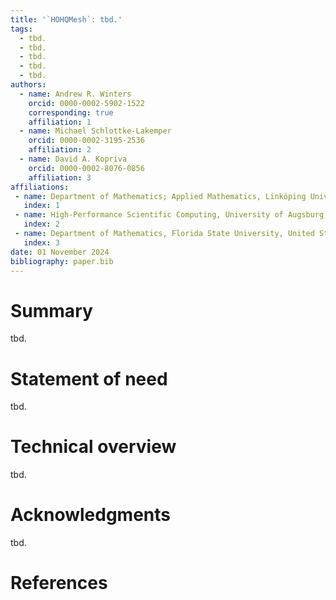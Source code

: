 ```yaml
---
title: '`HOHQMesh`: tbd.'
tags:
  - tbd.
  - tbd.
  - tbd.
  - tbd.
  - tbd.
authors:
  - name: Andrew R. Winters
    orcid: 0000-0002-5902-1522
    corresponding: true
    affiliation: 1
  - name: Michael Schlottke-Lakemper
    orcid: 0000-0002-3195-2536
    affiliation: 2
  - name: David A. Kopriva
    orcid: 0000-0002-8076-0856
    affiliation: 3
affiliations:
 - name: Department of Mathematics; Applied Mathematics, Linköping University, Sweden
   index: 1
 - name: High-Performance Scientific Computing, University of Augsburg, Germany
   index: 2
 - name: Department of Mathematics, Florida State University, United States
   index: 3
date: 01 November 2024
bibliography: paper.bib
---
```



# Summary
tbd.

# Statement of need
tbd.

# Technical overview
tbd.

# Acknowledgments
tbd.

# References

